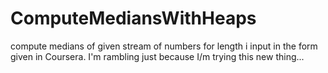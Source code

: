 # ComputeMediansWithHeaps
compute medians of given stream of numbers for length i
input in the form given in Coursera.
I'm rambling just because I/m trying this new thing...
